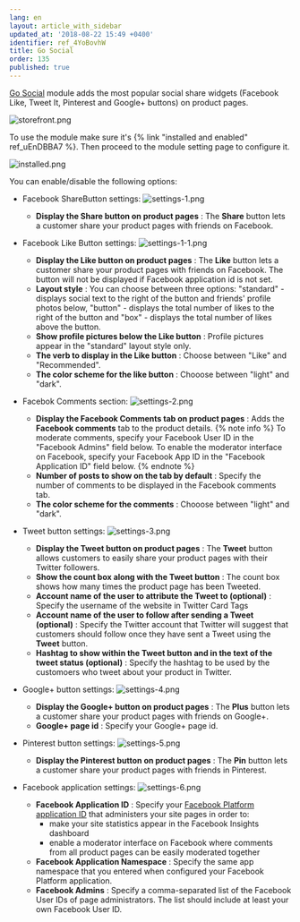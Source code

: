 ```yaml
---
lang: en
layout: article_with_sidebar
updated_at: '2018-08-22 15:49 +0400'
identifier: ref_4YoBovhW
title: Go Social
order: 135
published: true
---
```

[Go Social](https://market.x-cart.com/addons/go-social.html "Go Social") module adds the most popular social share widgets (Facebook Like, Tweet It, Pinterest and Google+ buttons) on product pages.

![storefront.png]({{site.baseurl}}/attachments/ref_4YoBovhW/storefront.png)

To use the module make sure it's {% link "installed and enabled" ref_uEnDBBA7 %}. Then proceed to the module setting page to configure it.

![installed.png]({{site.baseurl}}/attachments/ref_4YoBovhW/installed.png)

You can enable/disable the following options:
* Facebook ShareButton settings: 
  ![settings-1.png]({{site.baseurl}}/attachments/ref_4YoBovhW/settings-1.png)
  
  * **Display the Share button on product pages** : The **Share** button lets a customer share your product pages with friends on Facebook.
* Facebook Like Button settings:
  ![settings-1-1.png]({{site.baseurl}}/attachments/ref_4YoBovhW/settings-1-1.png)
  
  * **Display the Like button on product pages** : The **Like** button lets a customer share your product pages with friends on Facebook. The button will not be displayed if Facebook application id is not set.
  * **Layout style** : You can choose between three options: "standard" - displays social text to the right of the button and friends' profile photos below, "button" - displays the total number of likes to the right of the button and "box" - displays the total number of likes above the button.
  * **Show profile pictures below the Like button** : Profile pictures appear in the "standard" layout style only.
  * **The verb to display in the Like button** : Choose between "Like" and "Recommended".
  * **The color scheme for the like button** : Chooose between "light" and "dark".
* Facebok Comments section:
  ![settings-2.png]({{site.baseurl}}/attachments/ref_4YoBovhW/settings-2.png)
  * **Display the Facebook Comments tab on product pages** : Adds the **Facebook comments** tab to the product details. 
    {% note info %}
    To moderate comments, specify your Facebook User ID in the "Facebook Admins" field below. To enable the moderator interface on Facebook, specify your Facebook App ID in the "Facebook Application ID" field below.
    {% endnote %}
  * **Number of posts to show on the tab by default** : Specify the number of comments to be displayed in the Facebook comments tab.
  * **The color scheme for the comments** : Chooose between "light" and "dark".
* Tweet button settings:
  ![settings-3.png]({{site.baseurl}}/attachments/ref_4YoBovhW/settings-3.png)
  * **Display the Tweet button on product pages** : The **Tweet** button allows customers to easily share your product pages with their Twitter followers.
  * **Show the count box along with the Tweet button** : The count box shows how many times the product page has been Tweeted.
  * **Account name of the user to attribute the Tweet to (optional)** : Specify the username of the website in Twitter Card Tags
  * **Account name of the user to follow after sending a Tweet (optional)** : Specify the Twitter account that Twitter will suggest that customers should follow once they have sent a Tweet using the **Tweet** button.
  * **Hashtag to show within the Tweet button and in the text of the tweet status (optional)** : Specify the hashtag to be used by the customoers who tweet about your product in Twitter.
* Google+ button settings:
  ![settings-4.png]({{site.baseurl}}/attachments/ref_4YoBovhW/settings-4.png)
  * **Display the Google+ button on product pages** : The **Plus** button lets a customer share your product pages with friends on Google+.
  * **Google+ page id** : Specify your Google+ page id.
* Pinterest button settings:
  ![settings-5.png]({{site.baseurl}}/attachments/ref_4YoBovhW/settings-5.png)
  * **Display the Pinterest button on product pages** : The **Pin** button lets a customer share your product pages with friends in Pinterest.
* Facebook application settings:
  ![settings-6.png]({{site.baseurl}}/attachments/ref_4YoBovhW/settings-6.png)
  * **Facebook Application ID** : Specify your [Facebook Platform application ID](https://developers.facebook.com/apps/ "Go Social") that administers your site pages in order to:
     * make your site statistics appear in the Facebook Insights dashboard
     * enable a moderator interface on Facebook where comments from all product pages can be easily moderated together
  * **Facebook Application Namespace** : Specify the same app namespace that you entered when configured your Facebook Platform application.
  * **Facebook Admins** : Specify a comma-separated list of the Facebook User IDs of page administrators. The list should include at least your own Facebook User ID.
